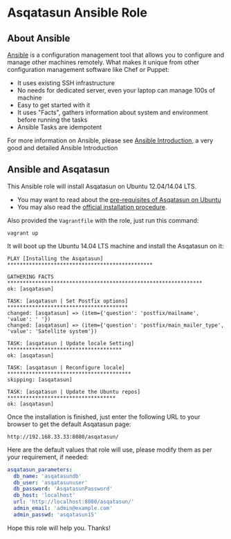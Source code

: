 # Asqatasun Ansible Role

## About Ansible

[Ansible](http://docs.ansible.com/ansible/) is a configuration management tool that 
allows you to configure and manage other machines remotely. What makes it unique 
from other configuration management software like Chef or Puppet:

- It uses existing SSH infrastructure
- No needs for dedicated server, even your laptop can manage 100s of machine
- Easy to get started with it
- It uses "Facts", gathers information about system and environment before running the tasks
- Ansible Tasks are idempotent

For more information on Ansible, please see [Ansible Introduction](https://serversforhackers.com/getting-started-with-ansible/),
a very good and detailed Ansible Introduction

## Ansible and Asqatasun

This Ansible role will install Asqatasun on Ubuntu 12.04/14.04 LTS.

- You may want to read about the [pre-requisites of Asqatasun on Ubuntu](../documentation/en/10_Install_doc/Asqatasun/Pre-requisites.md)
- You may also read the [official installation procedure](../documentation/en/10_Install_doc/README.md).

Also provided the `Vagrantfile` with the role, just run this command:

```shell
vagrant up
```

It will boot up the Ubuntu 14.04 LTS machine and install the Asqatasun on it:

```shell
PLAY [Installing the Asqatasun] ***********************************************

GATHERING FACTS ***************************************************************
ok: [asqatasun]

TASK: [asqatasun | Set Postfix options] ***************************************
changed: [asqatasun] => (item={'question': 'postfix/mailname', 'value': ' '})
changed: [asqatasun] => (item={'question': 'postfix/main_mailer_type', 'value': 'Satellite system'})

TASK: [asqatasun | Update locale Setting] *************************************
ok: [asqatasun]

TASK: [asqatasun | Reconfigure locale] ****************************************
skipping: [asqatasun]

TASK: [asqatasun | Update the Ubuntu repos] ***********************************
ok: [asqatasun]
```

Once the installation is finished, just enter the following URL to your browser 
to get the default Asqatasun page:

```
http://192.168.33.33:8080/asqatasun/
```

Here are the default values that role will use, please modify them as per your requirement, if needed:

``` yaml
asqatasun_parameters:
  db_name: 'asqatasundb'
  db_user: 'asqatasunuser'
  db_password: 'AsqatasunPassword'
  db_host: 'localhost'
  url: 'http://localhost:8080/asqatasun/'
  admin_email: 'admin@example.com'
  admin_passwd: 'asqatasun15'
```

Hope this role will help you. Thanks!

